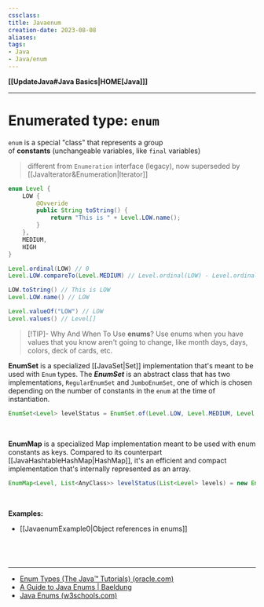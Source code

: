 ```yaml
---
cssclass:
title: Javaenum
creation-date: 2023-08-08
aliases:
tags:
- Java
- Java/enum
---
```

**[[UpdateJava#Java Basics|HOME[Java]]]**

---
# Enumerated type: `enum`
`enum` is a special "class" that represents a group of **constants** (unchangeable variables, like `final` variables)
> different from `Enumeration` interface (legacy), now superseded by [[JavaIterator&Enumeration|Iterator]]

```java
enum Level {
	LOW {
		@Ovveride
		public String toString() {
			return "This is " + Level.LOW.name();
		}
	},
	MEDIUM,
	HIGH
}

Level.ordinal(LOW) // 0
Level.LOW.compareTo(Level.MEDIUM) // Level.ordinal(LOW) - Level.ordinal(MEDIUM)

LOW.toString() // This is LOW
Level.LOW.name() // LOW

Level.valueOf("LOW") // LOW
Level.values() // Level[]
```

>[!TIP]- Why And When To Use **enums**?
> Use enums when you have values that you know aren't going to change, like month days, days, colors, deck of cards, etc.

**EnumSet**
is a specialized [[JavaSet|Set]] implementation that's meant to be used with `Enum` types. The _**EnumSet**_ is an abstract class that has two implementations, `RegularEnumSet` and `JumboEnumSet`, one of which is chosen depending on the number of constants in the `enum` at the time of instantiation.
```java
EnumSet<Level> levelStatus = EnumSet.of(Level.LOW, Level.MEDIUM, Level.HIGH);
```

<br>

**EnumMap**
is a specialized Map implementation meant to be used with enum constants as keys. Compared to its counterpart [[JavaHashtableHashMap|HashMap]], it's an efficient and compact implementation that's internally represented as an array.
```java
EnumMap<Level, List<AnyClass>> levelStatus(List<Level> levels) = new EnumMap<>(Level.class);
```

<br>

**Examples:**
- [[JavaenumExample0|Object references in enums]]

<br>

# 
---
- [Enum Types (The Java™ Tutorials) (oracle.com)](https://docs.oracle.com/javase/tutorial/java/javaOO/enum.html)
- [A Guide to Java Enums | Baeldung](https://www.baeldung.com/a-guide-to-java-enums)
- [Java Enums (w3schools.com)](https://www.w3schools.com/java/java_enums.asp)